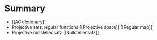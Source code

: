 # Summary
- [[AG dictionary]]
- Projective sets, regular functions [[Projective space]] [[Regular map]]
- Projective nullstellensatz [[Nullstellensatz]]